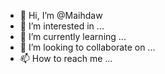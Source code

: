 - 👋 Hi, I’m @Maihdaw
- 👀 I’m interested in ...
- 🌱 I’m currently learning ...
- 💞️ I’m looking to collaborate on ...
- 📫 How to reach me ...

<!---
Maihdaw/Maihdaw is a ✨ special ✨ repository because its `README.md` (this file) appears on your GitHub profile.
You can click the Preview link to take a look at your changes.
--->

